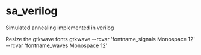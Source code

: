 # sa_verilog
Simulated annealing implemented in verilog

Resize the gtkwave fonts gtkwave --rcvar 'fontname_signals Monospace 12' --rcvar 'fontname_waves Monospace 12'